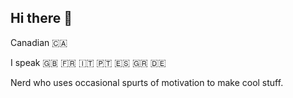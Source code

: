 ## Hi there 👋

Canadian 🇨🇦

I speak 🇬🇧 🇫🇷 🇮🇹 🇵🇹 🇪🇸 🇬🇷 🇩🇪  

Nerd who uses occasional spurts of motivation to make cool stuff.

<!--

play.ezej.de

links.ezej.de
    - index.html
    - /insta
    - /x
    - /linkedin
    - /steam
    - /github
    - /youtube
    - /discord

-->
